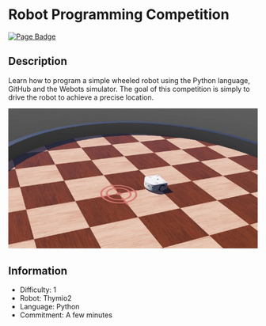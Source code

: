 # Robot Programming Competition

[![Page Badge](https://badgen.net/badge/icon/Benchmark?label=Page)](https://cyberbotics.github.io/benchmark-page?url=https://github.com/cyberbotics/robot-programming-benchmark/blob/main/worlds/robot_programming.wbt)

## Description
Learn how to program a simple wheeled robot using the Python language, GitHub and the Webots simulator.
The goal of this competition is simply to drive the robot to achieve a precise location.

<p align="center">
  <img src="./preview/thumbnail.jpg">
</p>

## Information
- Difficulty: 1
- Robot: Thymio2
- Language: Python
- Commitment: A few minutes
